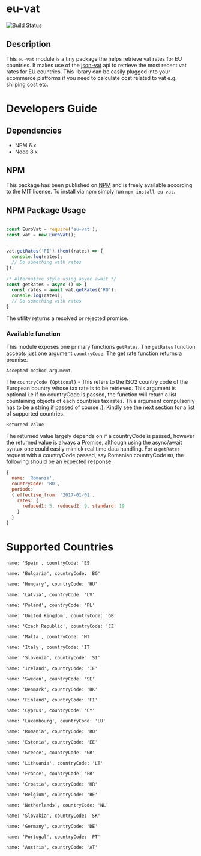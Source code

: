 # eu-vat

[![Build Status](https://travis-ci.org/kenigbolo/eu-vat.svg?branch=master)](https://travis-ci.org/kenigbolo/eu-vat)

## Description
This `eu-vat` module is a tiny package the helps retrieve vat rates for EU countries. It makes use of the [json-vat](https://jsonvat.com) api to retrieve the most recent vat rates for EU countries. This library can be easily plugged into your ecommerce platforms if you need to calculate cost related to vat e.g. shiiping cost etc.

# Developers Guide

## Dependencies

* NPM 6.x
* Node 8.x

## NPM

This package has been published on [NPM](https://www.npmjs.com/package/eu-vat) and is freely available according to the MIT license. To install via npm simply run `npm install eu-vat`.

## NPM Package Usage
```javascript

const EuroVat = require('eu-vat');
const vat = new EuroVat();


vat.getRates('FI').then((rates) => {
  console.log(rates);
  // Do something with rates
});

/* Alternative style using async await */
const getRates = async () => {
  const rates = await vat.getRates('RO');
  console.log(rates);
  // Do something with rates
}
```
The utility returns a resolved or rejected promise.

### Available function

This module exposes one primary functions `getRates`. The `getRates` function accepts just one argument `countryCode`. The get rate function returns a promise.

`Accepted method argument`

The `countryCode {Optional}` - This refers to the ISO2 country code of the European country whose tax rate is to be retrieved. This argument is optional i.e if no countryCode is passed, the function will return a list countaining objects of each countries tax rates. This argument compulsorily has to be a string if passed of course :). Kindly see the next section for a list of supported countries.

`Returned Value`

The returned value largely depends on if a countryCode is passed, however the returned value is always a Promise, although using the async/await syntax one could easily mimick real time data handling. For a `getRates` request with a countryCode passed, say Romanian countryCode `RO`, the following should be an expected response.

```javascript
{ 
  name: 'Romania',
  countryCode: 'RO',
  periods:
  { effective_from: '2017-01-01',
    rates: { 
      reduced1: 5, reduced2: 9, standard: 19 
    }
  } 
}
```


# Supported Countries
```
name: 'Spain', countryCode: 'ES'

name: 'Bulgaria', countryCode: 'BG'

name: 'Hungary', countryCode: 'HU'

name: 'Latvia', countryCode: 'LV'

name: 'Poland', countryCode: 'PL'

name: 'United Kingdom', countryCode: 'GB'

name: 'Czech Republic', countryCode: 'CZ'

name: 'Malta', countryCode: 'MT'

name: 'Italy', countryCode: 'IT'

name: 'Slovenia', countryCode: 'SI'

name: 'Ireland', countryCode: 'IE'

name: 'Sweden', countryCode: 'SE'

name: 'Denmark', countryCode: 'DK'

name: 'Finland', countryCode: 'FI'

name: 'Cyprus', countryCode: 'CY'

name: 'Luxembourg', countryCode: 'LU'

name: 'Romania', countryCode: 'RO'

name: 'Estonia', countryCode: 'EE'

name: 'Greece', countryCode: 'GR'

name: 'Lithuania', countryCode: 'LT'

name: 'France', countryCode: 'FR'

name: 'Croatia', countryCode: 'HR'

name: 'Belgium', countryCode: 'BE'

name: 'Netherlands', countryCode: 'NL'

name: 'Slovakia', countryCode: 'SK'

name: 'Germany', countryCode: 'DE'

name: 'Portugal', countryCode: 'PT'

name: 'Austria', countryCode: 'AT'
```
